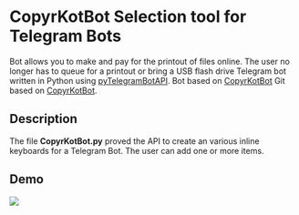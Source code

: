 # CopyrKotBot Selection tool for Telegram Bots
Bot allows you to make and pay for the printout of files online.
The user no longer has to queue for a printout or bring a USB flash drive
Telegram bot written in Python using [pyTelegramBotAPI](https://github.com/eternnoir/pyTelegramBotAPI). 
Bot based on [CopyrKotBot](https://t.me/@copykotbot)
Git based on [CopyrKotBot](https://github.com/ili444/CopyrKotBot).
## Description
The file **CopyrKotBot.py** proved the API to create an various inline keyboards for a Telegram Bot. The user can add one or more items.
## Demo
![](http://vgifbot.online/gif/BAADAgAD-AEAArNSwUo2-5rD3NJItBYE_1566574238.43.gif)
